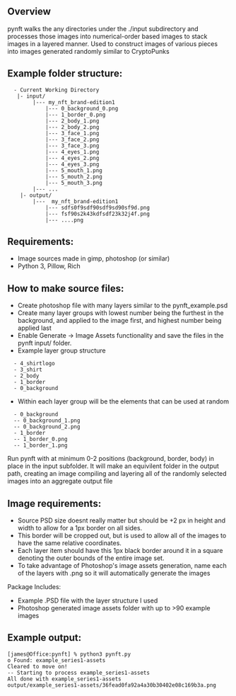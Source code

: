 ## Overview

pynft walks the any directories under the ./input subdirectory and processes 
those images into numerical-order based images to stack images in a layered manner.
Used to construct images of various pieces into images generated randomly similar to CryptoPunks 

## Example folder structure:
```
  - Current Working Directory
   |- input/
        |--- my_nft_brand-edition1
            |--- 0_background_0.png
            |--- 1_border_0.png
            |--- 2_body_1.png
            |--- 2_body_2.png
            |--- 3_face_1.png
            |--- 3_face_2.png
            |--- 3_face_3.png
            |--- 4_eyes_1.png
            |--- 4_eyes_2.png
            |--- 4_eyes_3.png
            |--- 5_mouth_1.png
            |--- 5_mouth_2.png
            |--- 5_mouth_3.png
        |--- ...
    |- output/
        |---  my_nft_brand-edition1
            |--- sdfs0f9sdf90sdf9sd90sf9d.png
            |--- fsf90s2k43kdfsdf23k32j4f.png
            |--- ....png
```

## Requirements:
- Image sources made in gimp, photoshop (or similar)
- Python 3, Pillow, Rich

## How to make source files:
- Create photoshop file with many layers similar to the pynft_example.psd
- Create many layer groups with lowest number being the furthest in the background, and applied to the image first, and highest number being applied last
- Enable Generate -> Image Assets functionality and save the files in the pynft input/ folder.
- Example layer group structure
```
  - 4_shirtlogo
  - 3_shirt
  - 2_body
  - 1_border
  - 0_background
 ``` 
- Within each layer group will be the elements that can be used at random
``` 
  - 0_background
  -- 0_background_1.png
  -- 0_background_2.png
  - 1_border
  -- 1_border_0.png
  -- 1_border_1.png
```
  Run pynft with at minimum 0-2 positions (background, border, body) in place in the input subfolder. It will make an equivilent folder in the output path, creating an image compiling and layering all of the randomly selected images into an aggregate output file

## Image requirements:
 - Source PSD size doesnt really matter but should be +2 px in height and width to allow for a 1px border on all sides. 
 - This border will be cropped out, but is used to allow all of the images to have the same relative coordinates. 
 - Each layer item should have this 1px black border around it in a square denoting the outer bounds of the entire image set.
 - To take advantage of Photoshop's image assets generation, name each of the layers with .png so it will automatically generate the images 
  
 Package Includes:
 - Example .PSD file with the layer structure I used
 - Photoshop generated image assets folder with up to >90 example images

## Example output:
```
[james@Office:pynft] % python3 pynft.py
o Found: example_series1-assets
Cleared to move on!
-- Starting to process example_series1-assets
All done with example_series1-assets
output/example_series1-assets/36fead0fa92a4a30b30402e08c169b3a.png
```
